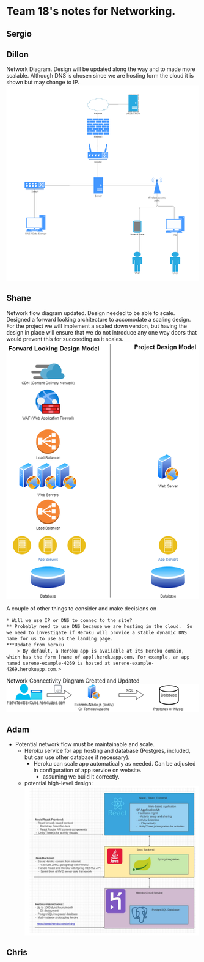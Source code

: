 # Team 18's notes for Networking.

## Sergio

## Dillon
Network Diagram. Design will be updated along the way and to made more scalable. Although DNS is chosen since we are hosting form the cloud it is shown but may change to IP. 
![Network Flow Diagram](resources/NetworkDiagram.PNG)
## Shane
Network flow diagram updated.  Design needed to be able to scale.  Designed a forward looking architecture to accomodate a scaling design.  For the project we will implement a scaled down version, but having the design in place will ensure that we do not introduce any one way doors that would prevent this for succeeding as it scales.
![Network Flow Diagram](resources/netdiag.png)

A couple of other things to consider and make decisions on

    * Will we use IP or DNS to connec to the site?
    ** Probably need to use DNS because we are hosting in the cloud.  So we need to investigate if Heroku will provide a stable dynamic DNS name for us to use as the landing page.
    ***Update from heroku
        > By default, a Heroku app is available at its Heroku domain, which has the form [name of app].herokuapp.com. For example, an app named serene-example-4269 is hosted at serene-example-4269.herokuapp.com.> 

Network Connectivity Diagram Created and Updated
![NetworkConnectivity](resources/network_connectivity.png)


    

## Adam
- Potential network flow must be maintainable and scale.
   -  Heroku service for app hosting and database (Postgres, included, but can use other database if necessary).
      -  Heroku can scale app automatically as needed.  Can be adjusted in configuration of app service on website.  
         -  assuming we build it correctly.
   -  potential high-level design:
   ![Potential High Level Design](resources/high-level-layer-design.PNG)


## Chris
